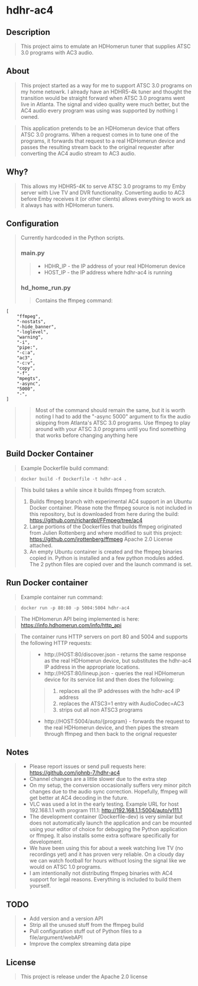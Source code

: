 # hdhr-ac4

## Description

>This project aims to emulate an HDHomerun tuner that supplies ATSC 3.0 programs with AC3 audio.

## About

>This project started as a way for me to support ATSC 3.0 programs on my home netowrk. I already have an HDHR5-4k tuner and thought the transition would be straight forward when ATSC 3.0 programs went live in Atlanta. The signal and video quality were much better, but the AC4 audio every program was using was supported by nothing I owned.

>This application pretends to be an HDHomerun device that offers ATSC 3.0 programs. When a request comes in to tune one of the programs, it forwards that request to a real HDHomerun device and passes the resulting stream back to the original requester after converting the AC4 audio stream to AC3 audio.

## Why?

>This allows my HDHR5-4K to serve ATSC 3.0 programs to my Emby server with Live TV and DVR functionality. Converting audio to AC3 before Emby receives it (or other clients) allows everything to work as it always has with HDHomerun tuners.

## Configuration 
>Currently hardcoded in the Python scripts.
>### main.py
>>- HDHR_IP - the IP address of your real HDHomerun device
>>- HOST_IP - the IP address where hdhr-ac4 is running
>### hd_home_run.py
>>Contains the ffmpeg command:
```
[
    "ffmpeg",
    "-nostats",
    "-hide_banner",
    "-loglevel",
    "warning",
    "-i",
    "pipe:",
    "-c:a",
    "ac3",
    "-c:v",
    "copy",
    "-f",
    "mpegts",
    "-async",
    "5000",
    "-",
]
```
>>Most of the command should remain the same, but it is worth noting I had to add the "-async 5000" argument to fix the audio skipping from Atlanta's ATSC 3.0 programs. Use ffmpeg to play around with your ATSC 3.0 programs until you find something that works before changing anything here

## Build Docker Container
>Example Dockerfile build command:

>`docker build -f Dockerfile -t hdhr-ac4 .`

>This build takes a while since it builds ffmpeg from scratch.
>1. Builds ffmpeg branch with experimental AC4 support in an Ubuntu Docker container. Please note the ffmpeg source is not included in this repository, but is downloaded from here during the build: https://github.com/richardpl/FFmpeg/tree/ac4
>2. Large portions of the Dockerfiles that builds ffmpeg originated from Julien Rottenberg and where modified to suit this project: https://github.com/jrottenberg/ffmpeg Apache 2.0 License attached.
>3. An empty Ubuntu container is created and the ffmpeg binaries copied in. Python is installed and a few python modules added. The 2 python files are copied over and the launch command is set.

## Run Docker container
>Example container run command:

>`docker run -p 80:80 -p 5004:5004 hdhr-ac4`

>The HDHomerun API being implemented is here: https://info.hdhomerun.com/info/http_api 

>The container runs HTTP servers on port 80 and 5004 and supports the following HTTP requests:
>>- http://HOST:80/discover.json - returns the same response as the real HDHomerun device, but substitutes the hdhr-ac4 IP address in the appropriate locations.
>>- http://HOST:80/lineup.json - queries the real HDHomerun device for its service list and then does the following:
>>>1. replaces all the IP addresses with the hdhr-ac4 IP address
>>>2. replaces the ATSC3=1 entry with AudioCodec=AC3
>>>3. strips out all non ATSC3 programs
>>- http://HOST:5004/auto/{program} - forwards the request to the real HDHomerun device, and then pipes the stream through ffmpeg and then back to the orignal requester

## Notes
>- Please report issues or send pull requests here: https://github.com/johnb-7/hdhr-ac4
>- Channel changes are a little slower due to the extra step
>- On my setup, the conversion occasionally suffers very minor pitch changes due to the audio sync correction. Hopefully, ffmpeg will get better at AC4 decoding in the future.
>- VLC was used a lot in the early testing. Example URL for host 192.168.1.1 with program 111.1: http://192.168.1.1:5004/auto/v111.1
>- The development container (Dockerfile-dev) is very similar but does not automatically launch the application and can be mounted using your editor of choice for debugging the Python application or ffmpeg. It also installs some extra software specifically for development.
>- We have been using this for about a week watching live TV (no recordings yet) and it has proven very reliable. On a cloudy day we can watch football for hours withuot losing the signal like we would on ATSC 1.0 programs.
>- I am intentionally not distributing ffmpeg binaries with AC4 support for legal reasons. Everything is included to build them yourself.

## TODO
>- Add version and a version API
>- Strip all the unused stuff from the ffmpeg build
>- Pull configuration stuff out of Python files to a file/argument/webAPI
>- Improve the complex streaming data pipe


## License
>This project is release under the Apache 2.0 license
